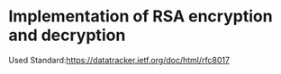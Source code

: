 # Implementation of RSA encryption and decryption

Used Standard:<https://datatracker.ietf.org/doc/html/rfc8017>


